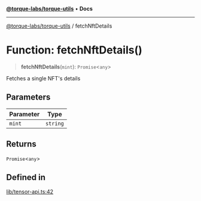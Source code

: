 [**@torque-labs/torque-utils**](../README.md) • **Docs**

***

[@torque-labs/torque-utils](../README.md) / fetchNftDetails

# Function: fetchNftDetails()

> **fetchNftDetails**(`mint`): `Promise`\<`any`\>

Fetches a single NFT's details

## Parameters

| Parameter | Type |
| ------ | ------ |
| `mint` | `string` |

## Returns

`Promise`\<`any`\>

## Defined in

[lib/tensor-api.ts:42](https://github.com/torque-labs/torque-utils/blob/c76fb4101d477d1e8e6fb4f5de7a277964527c27/lib/tensor-api.ts#L42)
